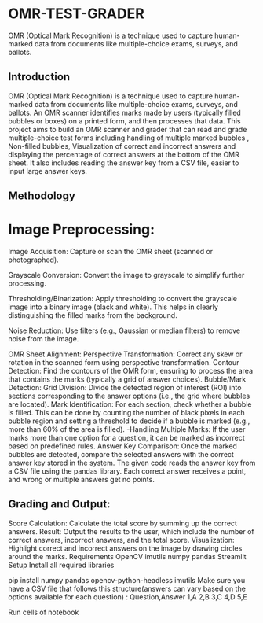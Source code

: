 # OMR-TEST-GRADER
OMR (Optical Mark Recognition) is a technique used to capture human-marked data from documents like multiple-choice exams, surveys, and ballots.

## Introduction
OMR (Optical Mark Recognition) is a technique used to capture human-marked data from documents like multiple-choice exams, surveys, and ballots. An OMR scanner identifies marks made by users (typically filled bubbles or boxes) on a printed form, and then processes that data. This project aims to build an OMR scanner and grader that can read and grade multiple-choice test forms including handling of multiple marked bubbles , Non-filled bubbles, Visualization of correct and incorrect answers and displaying the percentage of correct answers at the bottom of the OMR sheet. It also includes reading the answer key from a CSV file, easier to input large answer keys.

## Methodology

# Image Preprocessing:
Image Acquisition: Capture or scan the OMR sheet (scanned or photographed).

Grayscale Conversion: Convert the image to grayscale to simplify further processing.

Thresholding/Binarization: Apply thresholding to convert the grayscale image into a binary image (black and white). This helps in clearly distinguishing the filled marks from the background.

Noise Reduction: Use filters (e.g., Gaussian or median filters) to remove noise from the image.

OMR Sheet Alignment:
Perspective Transformation: Correct any skew or rotation in the scanned form using perspective transformation.
Contour Detection: Find the contours of the OMR form, ensuring to process the area that contains the marks (typically a grid of answer choices).
Bubble/Mark Detection:
Grid Division: Divide the detected region of interest (ROI) into sections corresponding to the answer options (i.e., the grid where bubbles are located).
Mark Identification: For each section, check whether a bubble is filled. This can be done by counting the number of black pixels in each bubble region and setting a threshold to decide if a bubble is marked (e.g., more than 60% of the area is filled). -Handling Multiple Marks: If the user marks more than one option for a question, it can be marked as incorrect based on predefined rules.
Answer Key Comparison: Once the marked bubbles are detected, compare the selected answers with the correct answer key stored in the system. The given code reads the answer key from a CSV file using the pandas library. Each correct answer receives a point, and wrong or multiple answers get no points.

## Grading and Output:

Score Calculation: Calculate the total score by summing up the correct answers.
Result: Output the results to the user, which include the number of correct answers, incorrect answers, and the total score.
Visualization: Highlight correct and incorrect answers on the image by drawing circles around the marks.
Requirements
OpenCV
imutils
numpy
pandas
Streamlit
Setup
Install all required libraries

pip install numpy pandas opencv-python-headless imutils
Make sure you have a CSV file that follows this structure(answers can vary based on the options available for each question) : 
Question,Answer
1,A
2,B
3,C
4,D
5,E

Run cells of notebook
